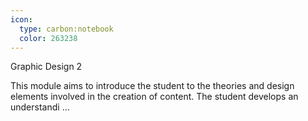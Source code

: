 ```yaml
---
icon:
  type: carbon:notebook
  color: 263238
---
```

Graphic Design 2

This module aims to introduce the student to the theories and design elements involved in the creation of content. The student develops an understandi ... 

